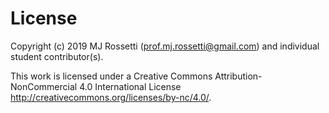 # License

Copyright (c) 2019 MJ Rossetti (<prof.mj.rossetti@gmail.com>) and individual student contributor(s).

This work is licensed under a Creative Commons Attribution-NonCommercial 4.0 International License <http://creativecommons.org/licenses/by-nc/4.0/>.
